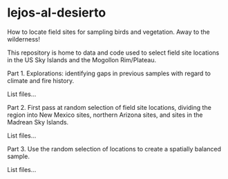 # lejos-al-desierto

How to locate field sites for sampling birds and vegetation. Away to the wilderness!

This repository is home to data and code used to select field site locations in the US Sky Islands and the Mogollon Rim/Plateau.

Part 1. Explorations: identifying gaps in previous samples with regard to climate and fire history.

List files...

Part 2. First pass at random selection of field site locations, dividing the region into New Mexico sites, northern Arizona sites, and sites in the Madrean Sky Islands.

List files...

Part 3. Use the random selection of locations to create a spatially balanced sample.

List files...
